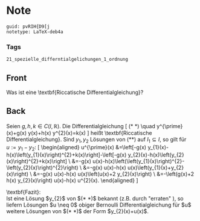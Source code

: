 # Note
```
guid: pvRIH{D9[j
notetype: LaTeX-deb4a
```

### Tags
```
21_spezielle_differntialgelichungen_1_ordnung
```

## Front
Was ist eine \textbf{Riccatische Differentialgleichung}?

## Back
Seien $g, h, k \in C(I, \mathbb{R}) .$ Die Differentialgleichung \[
(* *) \quad y^{\prime}(x)+g(x) y(x)+h(x) y^{2}(x)=k(x) \] heißt
\textbf{Riccatische Differentialgleichung}. Sind $y_{1}, y_{2}$
Lösungen von $(* *)$ auf $I_{1} \subseteq I,$ so gilt für
$u:=y_{1}-y_{2}$: \[ \begin{aligned} u^{\prime}(x)
&=\left[-g(x)
y_{1}(x)-h(x)\left(y_{1}(x)\right)^{2}+k(x)\right]-\left[-g(x)
y_{2}(x)-h(x)\left(y_{2}(x)\right)^{2}+k(x)\right] \\ &=-g(x)
u(x)-h(x)\left(\left(y_{1}(x)\right)^{2}-\left(y_{2}(x)\right)^{2}\right)
\\ &=-g(x) u(x)-h(x) u(x)\left(y_{1}(x)+y_{2}(x)\right) \\
&=-g(x) u(x)-h(x) u(x)\left(u(x)+2 y_{2}(x)\right) \\
&=-\left(g(x)+2 h(x) y_{2}(x)\right) u(x)-h(x) u^{2}(x).
\end{aligned} \]
<div>
  \textbf{Fazit}:
</div>
<div>
  Ist eine Lösung $y_{2}$ von $(* *)$ bekannt (z.B. durch "erraten"
  ), so liefern Lösungen $u \neq 0$ obiger Bernoulli
  Differentialgleichung für $u$ weitere Lösungen von $(* *)$ der
  Form $y_{2}(x)+u(x)$.
</div>
